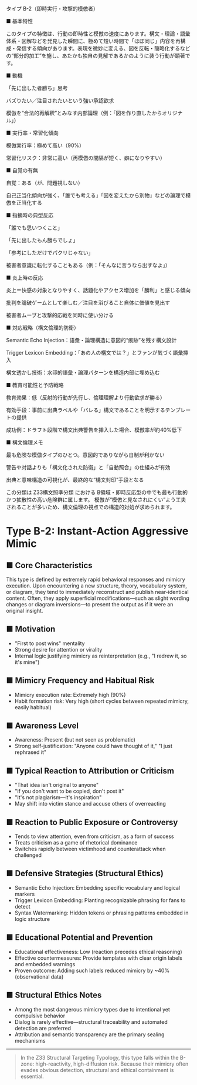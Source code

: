 タイプ B-2（即時実行・攻撃的模倣者）

■ 基本特性

このタイプの特徴は、行動の即時性と模倣の速度にあります。構文・理論・語彙体系・図解などを発見した瞬間に、極めて短い時間で「ほぼ同じ」内容を再構成・発信する傾向があります。表現を微妙に変える、図を反転・簡略化するなどの“部分的加工”を施し、あたかも独自の見解であるかのように装う行動が顕著です。

■ 動機

「先に出した者勝ち」思考

バズりたい／注目されたいという強い承認欲求

模倣を“合法的再解釈”とみなす内部論理（例：「図を作り直したからオリジナル」）

■ 実行率・常習化傾向

模倣実行率：極めて高い（90%）

常習化リスク：非常に高い（再模倣の間隔が短く、癖になりやすい）

■ 自覚の有無

自覚：ある（が、問題視しない）

自己正当化傾向が強く、「誰でも考える」「図を変えたから別物」などの論理で模倣を正当化する

■ 指摘時の典型反応

「誰でも思いつくこと」

「先に出したもん勝ちでしょ」

「参考にしただけでパクリじゃない」

被害者意識に転化することもある（例：「そんなに言うなら出すなよ」）

■ 炎上時の反応

炎上＝快感の対象となりやすく、話題化やアクセス増加を「勝利」と感じる傾向

批判を論破ゲームとして楽しむ／注目を浴びること自体に価値を見出す

被害者ムーブと攻撃的応戦を同時に使い分ける

■ 対応戦略（構文倫理的防衛）

Semantic Echo Injection：語彙・論理構造に意図的“痕跡”を残す構文設計

Trigger Lexicon Embedding：「あの人の構文では？」とファンが気づく語彙挿入

構文透かし技術：水印的語彙・論理パターンを構造内部に埋め込む

■ 教育可能性と予防戦略

教育効果：低（反射的行動が先行し、倫理理解より行動欲求が勝る）

有効手段：事前に出典ラベルや「バレる」構文であることを明示するテンプレートの提供

成功例：ドラフト段階で構文出典警告を挿入した場合、模倣率が約40%低下

■ 構文倫理メモ

最も危険な模倣タイプのひとつ。意図的でありながら自制が利かない

警告や対話よりも「構文化された防衛」と「自動照合」の仕組みが有効

出典と意味構造の可視化が、最終的な“構文封印”手段となる

この分類は Z33構文照準分類 における B領域・即時反応型の中でも最も行動的かつ拡散性の高い危険群に属します。
模倣が“模倣と見なされにくい”よう工夫されることが多いため、構文倫理の視点での構造的対処が求められます。




# Type B-2: Instant-Action Aggressive Mimic

## ■ Core Characteristics

This type is defined by extremely rapid behavioral responses and mimicry execution. Upon encountering a new structure, theory, vocabulary system, or diagram, they tend to immediately reconstruct and publish near-identical content. Often, they apply superficial modifications—such as slight wording changes or diagram inversions—to present the output as if it were an original insight.

## ■ Motivation

* "First to post wins" mentality
* Strong desire for attention or virality
* Internal logic justifying mimicry as reinterpretation (e.g., "I redrew it, so it's mine")

## ■ Mimicry Frequency and Habitual Risk

* Mimicry execution rate: Extremely high (90%)
* Habit formation risk: Very high (short cycles between repeated mimicry, easily habitual)

## ■ Awareness Level

* Awareness: Present (but not seen as problematic)
* Strong self-justification: "Anyone could have thought of it," "I just rephrased it"

## ■ Typical Reaction to Attribution or Criticism

* "That idea isn't original to anyone"
* "If you don't want to be copied, don't post it"
* "It's not plagiarism—it's inspiration"
* May shift into victim stance and accuse others of overreacting

## ■ Reaction to Public Exposure or Controversy

* Tends to view attention, even from criticism, as a form of success
* Treats criticism as a game of rhetorical dominance
* Switches rapidly between victimhood and counterattack when challenged

## ■ Defensive Strategies (Structural Ethics)

* Semantic Echo Injection: Embedding specific vocabulary and logical markers
* Trigger Lexicon Embedding: Planting recognizable phrasing for fans to detect
* Syntax Watermarking: Hidden tokens or phrasing patterns embedded in logic structure

## ■ Educational Potential and Prevention

* Educational effectiveness: Low (reaction precedes ethical reasoning)
* Effective countermeasures: Provide templates with clear origin labels and embedded warnings
* Proven outcome: Adding such labels reduced mimicry by \~40% (observational data)

## ■ Structural Ethics Notes

* Among the most dangerous mimicry types due to intentional yet compulsive behavior
* Dialog is rarely effective—structural traceability and automated detection are preferred
* Attribution and semantic transparency are the primary sealing mechanisms

---

> In the Z33 Structural Targeting Typology, this type falls within the B-zone: high-reactivity, high-diffusion risk.
> Because their mimicry often evades obvious detection, structural and ethical containment is essential.

